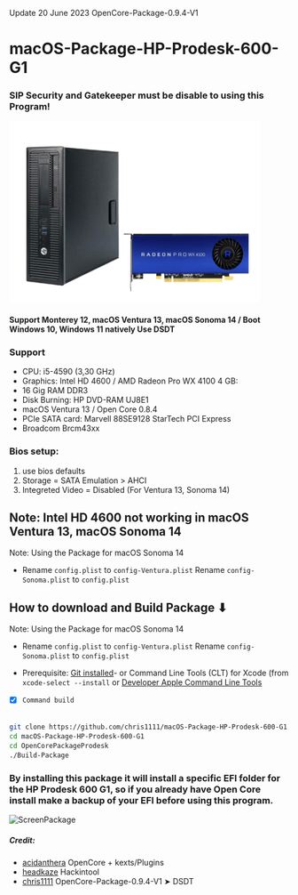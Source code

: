 Update 20 June 2023 OpenCore-Package-0.9.4-V1

# macOS-Package-HP-Prodesk-600-G1

### SIP Security and Gatekeeper must be disable to using this Program!

![Demo](https://github.com/chris1111/macOS-Package-HP-Prodesk-600-G1/blob/main/Demo.png)

#### Support Monterey 12, macOS Ventura 13, macOS Sonoma 14 / Boot Windows 10, Windows 11 natively Use DSDT


### Support  
- CPU: i5-4590 (3,30 GHz)
- Graphics: Intel HD 4600 / AMD Radeon Pro WX 4100 4 GB: 
- 16 Gig RAM  DDR3
- Disk Burning: HP DVD-RAM UJ8E1
- macOS Ventura 13 / Open Core 0.8.4
- PCIe SATA card: Marvell 88SE9128 StarTech PCI Express
- Broadcom Brcm43xx

### Bios setup:
1. use bios defaults
2. Storage = SATA Emulation > AHCI
3. Integreted Video = Disabled (For Ventura 13, Sonoma 14)

## Note: Intel HD 4600 not working in macOS Ventura 13, macOS Sonoma 14

Note: Using the Package for macOS Sonoma 14
- Rename `config.plist` to `config-Ventura.plist` Rename `config-Sonoma.plist` to `config.plist`

## How to download and Build Package ⬇︎
Note: Using the Package for macOS Sonoma 14
- Rename `config.plist` to `config-Ventura.plist` Rename `config-Sonoma.plist` to `config.plist`

- Prerequisite: [Git installed](https://git-scm.com/book/en/v2/Getting-Started-Installing-Git)- or Command Line Tools (CLT) for Xcode (from `xcode-select --install` or [Developer Apple Command Line Tools](https://developer.apple.com/download/all/)

- [x] `Command build`
```bash

git clone https://github.com/chris1111/macOS-Package-HP-Prodesk-600-G1.git
cd macOS-Package-HP-Prodesk-600-G1
cd OpenCorePackageProdesk
./Build-Package

```


### By installing this package it will install a specific EFI folder for the HP Prodesk 600 G1, so if you already have Open Core install make a backup of your EFI before using this program.

![ScreenPackage](https://user-images.githubusercontent.com/6248794/136392209-5d980241-3603-420b-b60e-24f60b99e322.png)

##### Credit:
- [acidanthera](https://github.com/acidanthera) OpenCore + kexts/Plugins
- [headkaze](https://github.com/headkaze) Hackintool
- [chris1111](https://github.com/chris1111) OpenCore-Package-0.9.4-V1 ➤ DSDT

